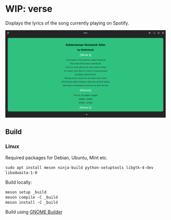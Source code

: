 # WIP: verse

Displays the lyrics of the song currently playing on Spotify.

![Example](./images/verse.png)

## Build

### Linux

Required packages for Debian, Ubuntu, Mint etc.
```
sudo apt install meson ninja-build python-setuptools libgtk-4-dev libadwaita-1-0
```

Build locally:
```
meson setup _build
meson compile -C _build
meson install -C _build
```

Build using [GNOME Builder](https://flathub.org/apps/org.gnome.Builder)
